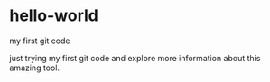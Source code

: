 # hello-world
my first git code

just trying my first git code and explore more information about this amazing tool.

